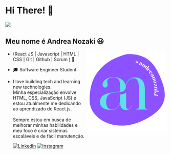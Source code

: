 

<h1>Hi There! 👋</h1>
 <img src="https://media.giphy.com/media/hvRJCLFzcasrR4ia7z/giphy.gif" width="25px">
 <h2>Meu nome é Andrea Nozaki 😃</h2>

<img src="logoandreanozaki.png" min-width="250px" max-width="250px" width="250px" align="right" alt="logo andreanozaki">

<p align="left"> 

- (React JS | Javascript | HTML | CSS | Git | Github | Scrum ) 🚀 </p>

- 🎓 Software Engineer Student

- I love building tech and learning new technologies.</br>Minha especialização envolve HTML, CSS, JavaScript (JS) e estou atualmente me dedicando ao aprendizado de React.js.<br><br> Sempre estou em busca de melhorar minhas habilidades e meu foco é criar sistemas escaláveis e de fácil manutenção.


     [![LinkedIn](https://img.shields.io/badge/LinkedIn-Purple?style=for-the-badge&logo=linkedin&logoColor=white)](https://www.linkedin.com/in/andreahcodes/)
        [![Instagram](https://img.shields.io/badge/Instagram-Purple?style=for-the-badge&logo=instagram&logoColor=white)](https://www.instagram.com/andreahcodes/)





